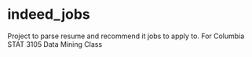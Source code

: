 # indeed_jobs

Project to parse resume and recommend it jobs to apply to. For Columbia STAT 3105 Data Mining Class
